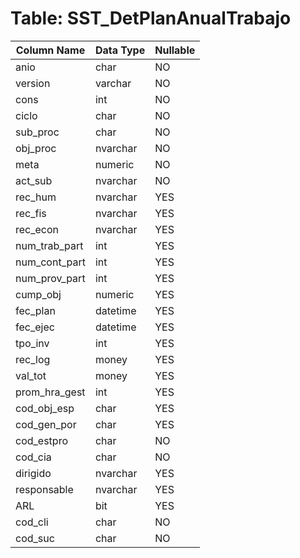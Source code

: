 # Table: SST_DetPlanAnualTrabajo

| Column Name | Data Type | Nullable |
|-------------|-----------|----------|
| anio | char | NO |
| version | varchar | NO |
| cons | int | NO |
| ciclo | char | NO |
| sub_proc | char | NO |
| obj_proc | nvarchar | NO |
| meta | numeric | NO |
| act_sub | nvarchar | NO |
| rec_hum | nvarchar | YES |
| rec_fis | nvarchar | YES |
| rec_econ | nvarchar | YES |
| num_trab_part | int | YES |
| num_cont_part | int | YES |
| num_prov_part | int | YES |
| cump_obj | numeric | YES |
| fec_plan | datetime | YES |
| fec_ejec | datetime | YES |
| tpo_inv | int | YES |
| rec_log | money | YES |
| val_tot | money | YES |
| prom_hra_gest | int | YES |
| cod_obj_esp | char | YES |
| cod_gen_por | char | YES |
| cod_estpro | char | NO |
| cod_cia | char | NO |
| dirigido | nvarchar | YES |
| responsable | nvarchar | YES |
| ARL | bit | YES |
| cod_cli | char | NO |
| cod_suc | char | NO |
